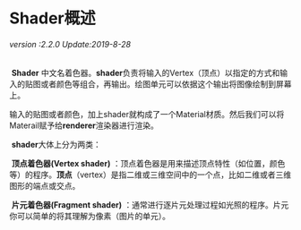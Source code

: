 # Shader概述

###### *version :2.2.0   Update:2019-8-28*

​		**Shader** 中文名着色器。**shader**负责将输入的Vertex（顶点）以指定的方式和输入的贴图或者颜色等组合，再输出。绘图单元可以依据这个输出将图像绘制到屏幕上。

​	输入的贴图或者颜色，加上shader就构成了一个Material材质。然后我们可以将Materail赋予给**renderer**渲染器进行渲染。

​	**shader**大体上分为两类：

​	**顶点着色器(Vertex shader)** ：顶点着色器是用来描述顶点特性（如位置，颜色等）的程序。**顶点**（vertex）是指二维或三维空间中的一个点，比如二维或者三维图形的端点或交点。

​	**片元着色器(Fragment shader)** ：通常进行逐片元处理过程如光照的程序。片元你可以简单的将其理解为像素（图片的单元）。

